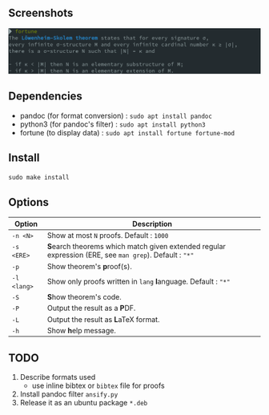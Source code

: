 ## Screenshots

![screenshot 1](img/screenshot_1.png)

## Dependencies

- pandoc (for format conversion) : `sudo apt install pandoc`
- python3 (for pandoc's filter) : `sudo apt install python3`
- fortune (to display data) : `sudo apt install fortune fortune-mod`

## Install
`sudo make install`

## Options


| Option      | Description                                                                                              |
|-------------|----------------------------------------------------------------------------------------------------------|
| `-n <N>`    | Show at most `N` proofs. Default : `1000`                                                                |
| `-s <ERE>`  | **S**earch theorems which match given extended regular expression (ERE, see `man grep`). Default : `"*"` |
| `-p`        | Show theorem's **p**roof(s).                                                                             |
| `-l <lang>` | Show only proofs written in `lang` **l**anguage. Default : `"*"`                                         |
| `-S`        | **S**how theorem's code.                                                                                 |
| `-P`        | Output the result as a **P**DF.                                                                          |
| `-L`        | Output the result as **L**aTeX format.                                                                   |
| `-h`        | Show **h**elp message.                                                                                   |



## TODO

1. Describe formats used
    - use inline bibtex or `bibtex` file for proofs
2. Install pandoc filter `ansify.py`
3. Release it as an ubuntu package `*.deb`


